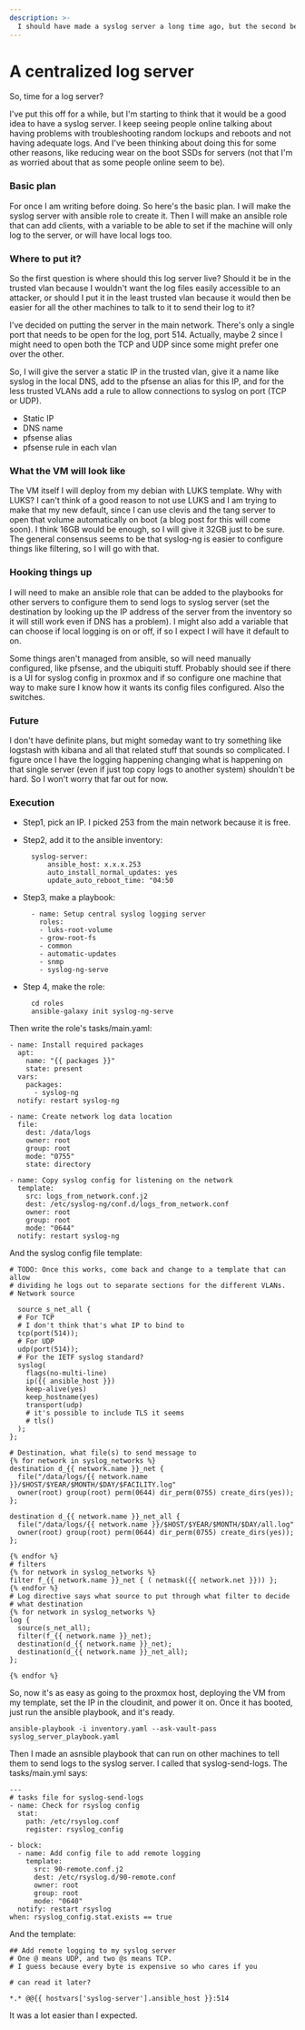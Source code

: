 ```yaml
---
description: >-
  I should have made a syslog server a long time ago, but the second best time is now.
---
```


# A centralized log server

So, time for a log server?

I've put this off for a while, but I'm starting to think that it would be a good idea to have a syslog server. I keep seeing people online talking about having problems with troubleshooting random lockups and reboots and not having adequate logs. And I've been thinking about doing this for some other reasons, like reducing wear on the boot SSDs for servers (not that I'm as worried about that as some people online seem to be).

### Basic plan <a href="#w1snyvjg7dpf" id="w1snyvjg7dpf"></a>

For once I am writing before doing. So here's the basic plan. I will make the syslog server with ansible role to create it. Then I will make an ansible role that can add clients, with a variable to be able to set if the machine will only log to the server, or will have local logs too.

### Where to put it? <a href="#m82defquubf" id="m82defquubf"></a>

So the first question is where should this log server live? Should it be in the trusted vlan because I wouldn't want the log files easily accessible to an attacker, or should I put it in the least trusted vlan because it would then be easier for all the other machines to talk to it to send their log to it?

I've decided on putting the server in the main network. There's only a single port that needs to be open for the log, port 514. Actually, maybe 2 since I might need to open both the TCP and UDP since some might prefer one over the other.

So, I will give the server a static IP in the trusted vlan, give it a name like syslog in the local DNS, add to the pfsense an alias for this IP, and for the less trusted VLANs add a rule to allow connections to syslog on port (TCP or UDP).

* Static IP
* DNS name
* pfsense alias
* pfsense rule in each vlan

### What the VM will look like <a href="#e0hnlxd1g76r" id="e0hnlxd1g76r"></a>

The VM itself I will deploy from my debian with LUKS template. Why with LUKS? I can't think of a good reason to not use LUKS and I am trying to make that my new default, since I can use clevis and the tang server to open that volume automatically on boot (a blog post for this will come soon). I think 16GB would be enough, so I will give it 32GB just to be sure. The general consensus seems to be that syslog-ng is easier to configure things like filtering, so I will go with that.

### Hooking things up <a href="#id-95m5ifhob0xp" id="id-95m5ifhob0xp"></a>

I will need to make an ansible role that can be added to the playbooks for other servers to configure them to send logs to syslog server (set the destination by looking up the IP address of the server from the inventory so it will still work even if DNS has a problem). I might also add a variable that can choose if local logging is on or off, if so I expect I will have it default to on.

Some things aren't managed from ansible, so will need manually configured, like pfsense, and the ubiquiti stuff. Probably should see if there is a UI for syslog config in proxmox and if so configure one machine that way to make sure I know how it wants its config files configured. Also the switches.

### Future <a href="#id-3cpt5iiz4kg" id="id-3cpt5iiz4kg"></a>

I don't have definite plans, but might someday want to try something like logstash with kibana and all that related stuff that sounds so complicated. I figure once I have the logging happening changing what is happening on that single server (even if just top copy logs to another system) shouldn't be hard. So I won't worry that far out for now.

### Execution <a href="#mdgreteydnur" id="mdgreteydnur"></a>

* Step1, pick an IP. I picked 253 from the main network because it is free.
* Step2, add it to the ansible inventory:


        syslog-server:
            ansible_host: x.x.x.253
            auto_install_normal_updates: yes
            update_auto_reboot_time: "04:50


* Step3, make a playbook:

        - name: Setup central syslog logging server
          roles:
          - luks-root-volume
          - grow-root-fs
          - common
          - automatic-updates
          - snmp
          - syslog-ng-serve

* Step 4, make the role:

        cd roles
        ansible-galaxy init syslog-ng-serve

Then write the role's tasks/main.yaml:

    - name: Install required packages
      apt:
        name: "{{ packages }}"
        state: present
      vars:
        packages:
          - syslog-ng
      notify: restart syslog-ng

    - name: Create network log data location
      file:
        dest: /data/logs
        owner: root
        group: root
        mode: "0755"
        state: directory

    - name: Copy syslog config for listening on the network
      template:
        src: logs_from_network.conf.j2
        dest: /etc/syslog-ng/conf.d/logs_from_network.conf
        owner: root
        group: root
        mode: "0644"
      notify: restart syslog-ng





And the syslog config file template:

    # TODO: Once this works, come back and change to a template that can allow
    # dividing he logs out to separate sections for the different VLANs.
    # Network source

      source s_net_all {
      # For TCP
      # I don't think that's what IP to bind to
      tcp(port(514));
      # For UDP
      udp(port(514));
      # For the IETF syslog standard?
      syslog(
        flags(no-multi-line)
        ip({{ ansible_host }})
        keep-alive(yes)
        keep_hostname(yes)
        transport(udp)
        # it's possible to include TLS it seems
        # tls()
      );
    };

    # Destination, what file(s) to send message to
    {% for network in syslog_networks %}
    destination d_{{ network.name }}_net {
      file("/data/logs/{{ network.name }}/$HOST/$YEAR/$MONTH/$DAY/$FACILITY.log" 
      owner(root) group(root) perm(0644) dir_perm(0755) create_dirs(yes));
    };

    destination d_{{ network.name }}_net_all {
      file("/data/logs/{{ network.name }}/$HOST/$YEAR/$MONTH/$DAY/all.log" 
      owner(root) group(root) perm(0644) dir_perm(0755) create_dirs(yes)); 
    };

    {% endfor %}
    # filters
    {% for network in syslog_networks %}
    filter f_{{ network.name }}_net { ( netmask({{ network.net }})) };
    {% endfor %}
    # Log directive says what source to put through what filter to decide
    # what destination
    {% for network in syslog_networks %}
    log {
      source(s_net_all);
      filter(f_{{ network.name }}_net);
      destination(d_{{ network.name }}_net);
      destination(d_{{ network.name }}_net_all);
    };

    {% endfor %}

So, now it's as easy as going to the proxmox host, deploying the VM from my template, set the IP in the cloudinit, and power it on. Once it has booted, just run the ansible playbook, and it's ready.

    ansible-playbook -i inventory.yaml --ask-vault-pass syslog_server_playbook.yaml

Then I made an asnsible playbook that can run on other machines to tell them to send logs to the syslog server. I called that syslog-send-logs. The tasks/main.yml says:

    ---
    # tasks file for syslog-send-logs
    - name: Check for rsyslog config
      stat:
        path: /etc/rsyslog.conf
        register: rsyslog_config
        
    - block:
      - name: Add config file to add remote logging
        template:
          src: 90-remote.conf.j2
          dest: /etc/rsyslog.d/90-remote.conf
          owner: root
          group: root
          mode: "0640"
      notify: restart rsyslog
    when: rsyslog_config.stat.exists == true

And the template:

    ## Add remote logging to my syslog server
    # One @ means UDP, and two @s means TCP.
    # I guess because every byte is expensive so who cares if you

    # can read it later?

    *.* @@{{ hostvars['syslog-server'].ansible_host }}:514

It was a lot easier than I expected.

